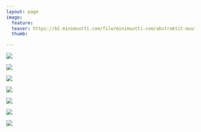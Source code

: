 ```yaml
---
layout: page
image:
  feature:
  teaser: https://b2.minimuutti.com/file/minimuutti-com/abstraktit-muut/1/DS46673-245px.jpg
  thumb:

---
```


![](https://b2.minimuutti.com/file/minimuutti-com/abstraktit-muut/1/DS26787-800px.jpg)

![](https://b2.minimuutti.com/file/minimuutti-com/abstraktit-muut/1/DS26796-800px.jpg)

![](https://b2.minimuutti.com/file/minimuutti-com/abstraktit-muut/1/DS26791-800px.jpg)

![](https://b2.minimuutti.com/file/minimuutti-com/abstraktit-muut/1/DS46673-800px.jpg)

![](https://b2.minimuutti.com/file/minimuutti-com/abstraktit-muut/1/DS46674-800px.jpg)

![](https://b2.minimuutti.com/file/minimuutti-com/abstraktit-muut/1/DS46676-800px.jpg)

![](https://b2.minimuutti.com/file/minimuutti-com/abstraktit-muut/1/DS46665-800px.jpg)
